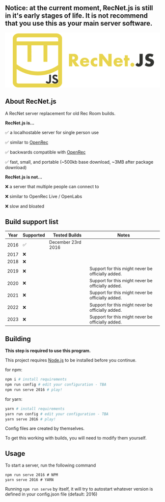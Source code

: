 ## Notice: at the current moment, RecNet.js is still in it's early stages of life. It is not recommend that you use this as your main server software.

<div align="center">
<img src="./logo/LogoText.png" alt="A yellow Rec Room logo with text saying "RecNet.js".">
</div>

## About RecNet.js

A RecNet server replacement for old Rec Room builds.

**RecNet.js is...**

✅ a localhostable server for single person use

✅ similar to [OpenRec](https://github.com/recroom2016/OpenRec) 

✅ backwards compatible with [OpenRec](https://github.com/recroom2016/OpenRec)

✅ fast, small, and portable (~500kb base download, ~3MB after package download)

**RecNet.js is not...**

❌ a server that multiple people can connect to

❌ similar to OpenRec Live / OpenLabs

❌ slow and bloated

## Build support list

| Year | Supported | Tested Builds      | Notes                                             |
|------|-----------|--------------------|---------------------------------------------------|
| 2016 | ✅         | December 23rd 2016 |                                                   |
| 2017 | ❌         |                    |                                                   |
| 2018 | ❌         |                    |                                                   |
| 2019 | ❌         |                    | Support for this might never be officially added. |
| 2020 | ❌         |                    | Support for this might never be officially added. |
| 2021 | ❌         |                    | Support for this might never be officially added. |
| 2022 | ❌         |                    | Support for this might never be officially added. |
| 2023 | ❌         |                    | Support for this might never be officially added. |

## Building

**This step is required to use this program.**

This project requires [Node.js](https://nodejs.org/) to be installed before you continue.

for npm:
```bash
npm i # install requirements
npm run config # edit your configuration - TBA
npm run serve 2016 # play!
```

for yarn:
```bash
yarn # install requirements
yarn run config # edit your configuration - TBA
yarn serve 2016 # play!
```

Config files are created by themselves.

To get this working with builds, you will need to modify them yourself.

## Usage

To start a server, run the following command

```
npm run serve 2016 # NPM
yarn serve 2016 # YARN
```

Running `npm run serve` by itself, it will try to autostart whatever version is defined in your config.json file (default: 2016)
